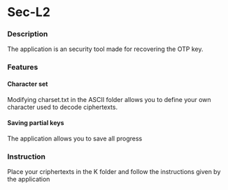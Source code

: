 # Sec-L2
### Description
The application is an security tool made for recovering the OTP key. 
### Features
#### Character set
Modifying charset.txt in the ASCII folder allows you to define your own character used to decode ciphertexts.
#### Saving partial keys
The application allows you to save all progress
### Instruction
Place your criphertexts in the K folder and follow the instructions given by the application
